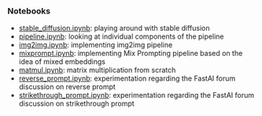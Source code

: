 ### Notebooks
- [stable_diffusion.ipynb](https://github.com/daspartho/fastai-part2/blob/main/stable_diffusion.ipynb): playing around with stable diffusion
- [pipeline.ipynb](https://github.com/daspartho/fastai-part2/blob/main/pipeline.ipynb): looking at individual components of the pipeline
- [img2img.ipynb](https://github.com/daspartho/fastai-part2/blob/main/img2img.ipynb): implementing img2img pipeline
- [mixprompt.ipynb](https://github.com/daspartho/fastai-part2/blob/main/mixprompt.ipynb): implementing Mix Prompting pipeline based on the idea of mixed embeddings
- [matmul.ipynb](https://github.com/daspartho/fastai-part2/blob/main/matmul.ipynb): matrix multiplication from scratch
- [reverse_prompt.ipynb](https://github.com/daspartho/fastai-part2/blob/main/reverse_prompt.ipynb): experimentation regarding the FastAI forum discussion on reverse prompt
- [strikethrough_prompt.ipynb](https://github.com/daspartho/fastai-part2/blob/main/strikethrough_prompt.ipynb): experimentation regarding the FastAI forum discussion on strikethrough prompt
